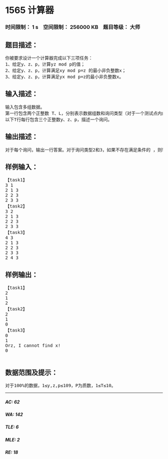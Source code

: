 # 1565 计算器   
### 时间限制： 1 s&nbsp;&nbsp;&nbsp;&nbsp;空间限制： 256000 KB&nbsp;&nbsp;&nbsp;&nbsp;题目等级： 大师  
## 题目描述：  

<pre>
你被要求设计一个计算器完成以下三项任务：
1、给定y、z、p，计算yz mod p的值；
2、给定y、z、p，计算满足xy mod p=z 的最小非负整数x；
3、给定y、z、p，计算满足yx mod p=z的最小非负整数x。
</pre>
  
  
## 输入描述：  

<pre>
输入包含多组数据。
第一行包含两个正整数 T、L，分别表示数据组数和询问类型（对于一个测试点内的所有数据，询问类型相同）。
以下T行每行包含三个正整数y、z、p，描述一个询问。
</pre>
  
  
## 输出描述：  

<pre>
对于每个询问，输出一行答案。对于询问类型2和3，如果不存在满足条件的 ，则输出“Orz, I cannot find x!”，注意逗号与“I”之间有一个空格。
</pre>
  
  
## 样例输入：  

<pre>
【task1】  
3 1  
2 1 3  
2 2 3  
2 3 3  
【task2】  
3 2  
2 1 3  
2 2 3  
2 3 3  
【task3】  
4 3  
2 1 3  
2 2 3  
2 3 3  
2 4 3 
</pre>
  
  
## 样例输出：  

<pre>
【task1】  
2  
1  
2  
【task2】  
2  
1  
0  
【task3】  
0  
1  
Orz, I cannot find x!  
0 
 
</pre>
  
  
## 数据范围及提示：  

<pre>
对于100%的数据，1≤y,z,p≤109，P为质数，1≤T≤10。
</pre>
  
  
***  

##### AC: 62  
##### WA: 142  
##### TLE: 6  
##### MLE: 2  
##### RE: 18  
